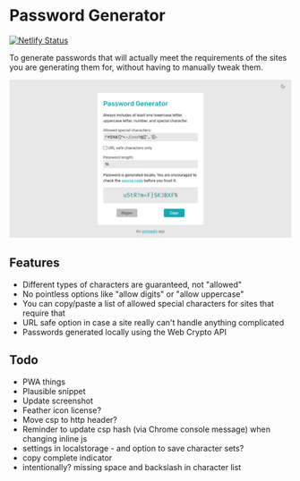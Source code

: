 # Password Generator

[![Netlify Status](https://api.netlify.com/api/v1/badges/823d779d-89a8-4c94-aef5-92e42f778140/deploy-status)](https://app.netlify.com/sites/unrowdy-password/deploys)

To generate passwords that will actually meet the requirements of the sites you are generating them for, without having to manually tweak them.

![screenshot](screenshot.png)

## Features

  * Different types of characters are guaranteed, not "allowed"
  * No pointless options like "allow digits" or "allow uppercase"
  * You can copy/paste a list of allowed special characters for sites that require that
  * URL safe option in case a site really can't handle anything complicated
  * Passwords generated locally using the Web Crypto API

## Todo

  * PWA things
  * Plausible snippet
  * Update screenshot
  * Feather icon license?
  * Move csp to http header?
  * Reminder to update csp hash (via Chrome console message) when changing inline js
  * settings in localstorage - and option to save character sets?
  * copy complete indicator
  * intentionally? missing space and backslash in character list
